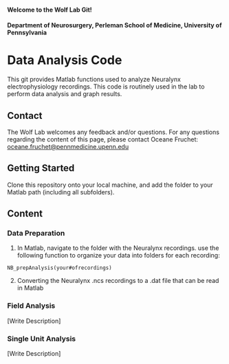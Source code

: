#### Welcome to the Wolf Lab Git!
#### Department of Neurosurgery, Perleman School of Medicine, University of Pennsylvania
#    
# Data Analysis Code

This git provides Matlab functions used to analyze Neuralynx electrophysiology recordings. This code is routinely used in the lab to perform data analysis and graph results.


## Contact

The Wolf Lab welcomes any feedback and/or questions.
For any questions regarding the content of this page, please contact Oceane Fruchet: 
oceane.fruchet@pennmedicine.upenn.edu

## Getting Started

Clone this repository onto your local machine, and add the folder to your Matlab path (including all subfolders).

## Content

### Data Preparation

1) In Matlab, navigate to the folder with the Neuralynx recordings. use the following function to organize your data into folders for each recording:
```
NB_prepAnalysis(your#ofrecordings)
```
2) Converting the Neuralynx .ncs recordings to a .dat file that can be read in Matlab

### Field Analysis

[Write Description]

### Single Unit Analysis

[Write Description]


